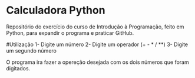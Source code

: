 # Calculadora Python
Repositório do exercício do curso de Introdução à Programação, feito em Python, para expandir o programa e praticar GitHub.

#Utilização
1- Digite um número
2- Digite um operador (+ - * / **)
3- Digite um segundo número

O programa ira fazer a opereção desejada com os dois números que foram digitados.